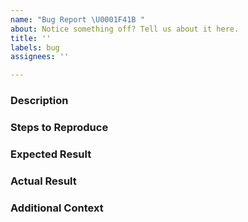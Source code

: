 ```yaml
---
name: "Bug Report \U0001F41B "
about: Notice something off? Tell us about it here.
title: ''
labels: bug
assignees: ''

---
```


<!-- If you have any questions while filling out this issue template, please feel free to reach out to us through the [Unmock Community Gitter](https://gitter.im/unmock/community) -->

### Description

<!-- Tell us about the bug you found -->

### Steps to Reproduce

<!-- Steps for how we can replicate your experience (numbered lists are best) -->

### Expected Result 

<!-- What did you expect to happen? -->

### Actual Result 

<!-- What actually happened? -->

### Additional Context

<!-- 
    Anything else that will help us better understand, for example:
      * Information about your local environment
      * Screenshots
      * Code snippets
-->
